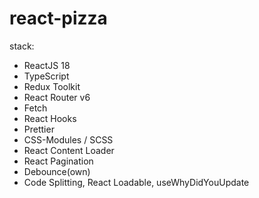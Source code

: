 # react-pizza
stack:
- ReactJS 18
- TypeScript
- Redux Toolkit 
- React Router v6 
- Fetch 
- React Hooks 
- Prettier 
- CSS-Modules / SCSS 
- React Content Loader 
- React Pagination 
- Debounce(own)
- Code Splitting, React Loadable, useWhyDidYouUpdate
